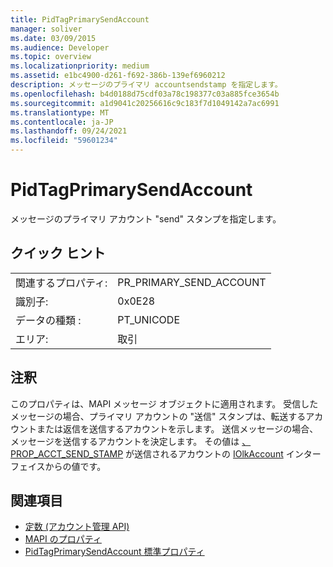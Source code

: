 ```yaml
---
title: PidTagPrimarySendAccount
manager: soliver
ms.date: 03/09/2015
ms.audience: Developer
ms.topic: overview
ms.localizationpriority: medium
ms.assetid: e1bc4900-d261-f692-386b-139ef6960212
description: メッセージのプライマリ accountsendstamp を指定します。
ms.openlocfilehash: b4d0188d75cdf03a78c198377c03a885fce3654b
ms.sourcegitcommit: a1d9041c20256616c9c183f7d1049142a7ac6991
ms.translationtype: MT
ms.contentlocale: ja-JP
ms.lasthandoff: 09/24/2021
ms.locfileid: "59601234"
---
```

# <a name="pidtagprimarysendaccount"></a>PidTagPrimarySendAccount

メッセージのプライマリ アカウント "send" スタンプを指定します。
  
## <a name="quick-info"></a>クイック ヒント

|||
|:-----|:-----|
|関連するプロパティ:  <br/> |PR_PRIMARY_SEND_ACCOUNT  <br/> |
|識別子:  <br/> |0x0E28  <br/> |
|データの種類 :   <br/> |PT_UNICODE  <br/> |
|エリア:  <br/> |取引  <br/> |
   
## <a name="remarks"></a>注釈

このプロパティは、MAPI メッセージ オブジェクトに適用されます。 受信したメッセージの場合、プライマリ アカウントの "送信" スタンプは、転送するアカウントまたは返信を送信するアカウントを示します。 送信メッセージの場合、メッセージを送信するアカウントを決定します。 その値は [、PROP_ACCT_SEND_STAMP](prop_acct_send_stamp.md) が送信されるアカウントの [IOlkAccount](iolkaccount.md) インターフェイスからの値です。 
  
## <a name="see-also"></a>関連項目

- [定数 (アカウント管理 API)](constants-account-management-api.md)
- [MAPI のプロパティ](https://msdn.microsoft.com/library/3b980217-b65b-442b-8c18-b8b9f3ff487a%28Office.15%29.aspx)
- [PidTagPrimarySendAccount 標準プロパティ](https://msdn.microsoft.com/library/2f268b3b-2e4c-4aea-8879-bdd0ac1df35c%28Office.15%29.aspx)

